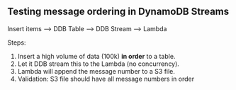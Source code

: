## Testing message ordering in DynamoDB Streams

Insert items --> DDB Table --> DDB Stream --> Lambda

Steps:
1. Insert a high volume of data (100k) **in order** to a table.
2. Let it DDB stream this to the Lambda (no concurrency).
3. Lambda will append the message number to a S3 file.
4. Validation: S3 file should have all message numbers in order

